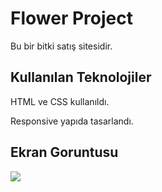<h1>Flower Project</h1>

Bu bir bitki satış sitesidir.

<h2>Kullanılan Teknolojiler</h2>

HTML ve CSS kullanıldı.

Responsive yapıda tasarlandı.

<h2>Ekran Goruntusu</h2>

![](ekran.gif)
